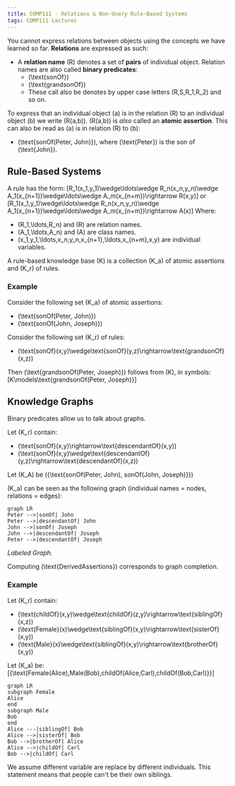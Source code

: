 ```yaml
---
title: COMP111 - Relations & Non-Unary Rule-Based Systems
tags: COMP111 Lectures
---
```

You cannot express relations between objects using the concepts we have learned so far. **Relations** are expressed as such: 

* A **relation name** \(R\) denotes a set of **pairs** of individual object. Relation names are also called **binary predicates**: 
	* \(\text{sonOf}\)
	* \(\text{grandsonOf}\)
	* These call also be denotes by upper case letters \(R,S,R_1,R_2\) and so on.
	
To express that an individual object \(a\) is in the relation \(R\) to an individual object \(b\) we write \(R(a,b)\). \(R(a,b)\) is *also* called an **atomic assertion**. This can also be read as \(a\) is in relation \(R\) to \(b\):

* \(\text{sonOf(Peter, John)}\), where \(\text{Peter}\) is the son of \(\text{John}\).

## Rule-Based Systems
A rule has the form:
\[R_1(x_1,y_1)\wedge\ldots\wedge R_n(x_n,y_n)\wedge A_1(x_{n+1})\wedge\ldots\wedge A_m(x_{n+m})\rightarrow R(x,y)\]
or
\[R_1(x_1,y_1)\wedge\ldots\wedge R_n(x_n,y_n)\wedge A_1(x_{n+1})\wedge\ldots\wedge A_m(x_{n+m})\rightarrow A(x)\]
Where:

* \(R_1,\ldots,R_n\) and \(R\) are relation names.
* \(A_1,\ldots,A_n\) and \(A\) are class names.
* \(x_1,y_1,\ldots,x_n,y_n,x_{n+1},\ldots,x_{n+m},x,y\) are individual variables.

A rule-based knowledge base \(K\) is a collection \(K_a\) of atomic assertions and \(K_r\) of rules.

### Example

Consider the following set \(K_a\) of atomic assertions:

* \(\text{sonOf(Peter, John)}\)
* \(\text{sonOf(John, Joseph)}\)

Consider the following set \(K_r\) of rules:

* \(\text{sonOf}(x,y)\wedge\text{sonOf}(y,z)\rightarrow\text{grandsonOf}(x,z)\)

Then \(\text{grandsonOf(Peter, Joseph)}\) follows from \(K\), in symbols:
\[K\models\text{grandsonOf(Peter, Joseph)}\]

## Knowledge Graphs

Binary predicates allow us to talk about graphs.

Let \(K_r\) contain:

* \(\text{sonOf}(x,y)\rightarrow\text{descendantOf}(x,y)\)
* \(\text{sonOf}(x,y)\wedge\text{descendantOf}(y,z)\rightarrow\text{descendantOf}(x,z)\)

Let \(K_A\) be \(\{\text{sonOf(Peter, John), sonOf(John, Joseph)}\}\)

\(K_a\) can be seen as the following graph  (individual names = nodes, relations = edges):

```mermaid
graph LR
Peter -->|sonOf| John
Peter -->|descendantOf| John
John -->|sonOf| Joseph
John -->|descendantOf| Joseph
Peter -->|descendantOf| Joseph

```
*Labeled Graph.*

Computing \(\text{DerivedAssertions}\) corresponds to graph completion.

### Example

Let \(K_r\) contain:

* \(\text{childOf}(x,y)\wedge\text{childOf}(z,y)\rightarrow\text{siblingOf}(x,z)\)
* \(\text{Female}(x)\wedge\text{siblingOf}(x,y)\rightarrow\text{sisterOf}(x,y)\)
* \(\text{Male}(x)\wedge\text{siblingOf}(x,y)\rightarrow\text{brotherOf}(x,y)\)

Let \(K_a\) be:
\[\{\text{Female(Alice),Male(Bob),childOf(Alice,Carl),childOf(Bob,Carl)}\}\]

```mermaid
graph LR
subgraph Female
Alice
end
subgraph Male
Bob
end
Alice ---|siblingOf| Bob
Alice -->|sisterOf| Bob
Bob -->|brotherOf| Alice
Alice -->|childOf| Carl
Bob -->|childOf| Carl
```

We assume different variable are replace by different individuals. This statement means that people can't be their own siblings.



